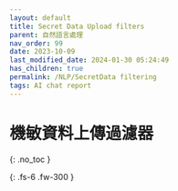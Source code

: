 ```yaml
---
layout: default
title: Secret Data Upload filters 
parent: 自然語言處理
nav_order: 99
date: 2023-10-09
last_modified_date: 2024-01-30 05:24:49
has_children: true
permalink: /NLP/SecretData filtering 
tags: AI chat report
---
```


# 機敏資料上傳過濾器
{: .no_toc }

{: .fs-6 .fw-300 }
 